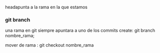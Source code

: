 headapunta a la rama en la que estamos
### git branch
  una rama en git siempre apuntara a uno de los commits
 create:  git branch nombre_rama;

 mover de rama : git checkout nombre_rama
